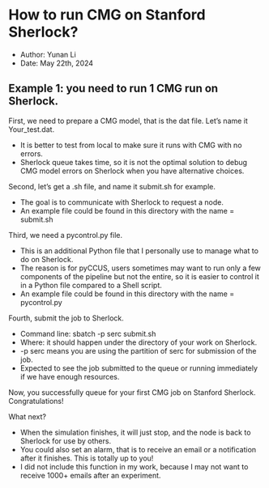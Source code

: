 # How to run CMG on Stanford Sherlock?

- Author: Yunan Li
- Date: May 22th, 2024

## Example 1: you need to run 1 CMG run on Sherlock.

First, we need to prepare a CMG model, that is the dat file. Let’s name it Your_test.dat. 
- It is better to test from local to make sure it runs with CMG with no errors.
- Sherlock queue takes time, so it is not the optimal solution to debug CMG model errors on Sherlock when you have alternative choices.

Second, let’s get a .sh file, and name it submit.sh for example. 
- The goal is to communicate with Sherlock to request a node.
- An example file could be found in this directory with the name = submit.sh

Third, we need a pycontrol.py file. 
- This is an additional Python file that I personally use to manage what to do on Sherlock.
- The reason is for pyCCUS, users sometimes may want to run only a few components of the pipeline but not the entire, so it is easier to control it in a Python file compared to a Shell script.
- An example file could be found in this directory with the name = pycontrol.py

Fourth, submit the job to Sherlock. 
- Command line: sbatch -p serc submit.sh 
- Where: it should happen under the directory of your work on Sherlock.
- -p serc means you are using the partition of serc for submission of the job.
- Expected to see the job submitted to the queue or running immediately if we have enough resources. 

Now, you successfully queue for your first CMG job on Stanford Sherlock. Congratulations!

What next?

- When the simulation finishes, it will just stop, and the node is back to Sherlock for use by others.
- You could also set an alarm, that is to receive an email or a notification after it finishes. This is totally up to you!
- I did not include this function in my work, because I may not want to receive 1000+ emails after an experiment. 
